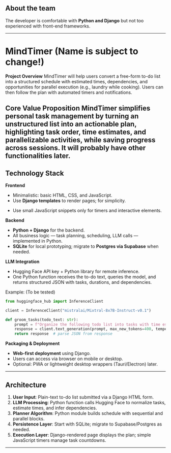 ## About the team
The developer is comfortable with **Python and Django** but not too experienced with front-end frameworks.

---

# MindTimer (Name is subject to change!)

**Project Overview**
MindTimer will help users convert a free-form to-do list into a structured schedule with estimated times, dependencies, and opportunities for parallel execution (e.g., laundry while cooking). Users can then follow the plan with automated timers and notifications.

**Core Value Proposition**
MindTimer simplifies personal task management by turning an unstructured list into an actionable plan, highlighting task order, time estimates, and parallelizable activities, while saving progress across sessions.
It will probably have other functionalities later. 
---

## Technology Stack

**Frontend**
- Minimalistic: basic HTML, CSS, and JavaScript.
- Use **Django templates** to render pages; for simplicity.
* Use small JavaScript snippets only for timers and interactive elements.

**Backend**

* **Python + Django** for the backend.
* All business logic — task planning, scheduling, LLM calls — implemented in Python.
* **SQLite** for local prototyping; migrate to **Postgres via Supabase** when needed.

**LLM Integration**

* Hugging Face API key + Python library for remote inference.
* One Python function receives the to-do text, queries the model, and returns structured JSON with tasks, durations, and dependencies.

Example: (To be tested)

```python
from huggingface_hub import InferenceClient

client = InferenceClient("mistralai/Mixtral-8x7B-Instruct-v0.1")

def groom_tasks(todo_text: str):
    prompt = f"Organize the following todo list into tasks with time estimates and dependencies.\n{todo_text}\nReturn JSON."
    response = client.text_generation(prompt, max_new_tokens=400, temperature=0.2)
    return response  # parse JSON from response
```

**Packaging & Deployment**

* **Web-first deployment** using Django.
* Users can access via browser on mobile or desktop.
* Optional: PWA or lightweight desktop wrappers (Tauri/Electron) later.

---

## Architecture

1. **User Input**: Plain-text to-do list submitted via a Django HTML form.
2. **LLM Processing**: Python function calls Hugging Face to normalize tasks, estimate times, and infer dependencies.
3. **Planner Algorithm**: Python module builds schedule with sequential and parallel blocks.
4. **Persistence Layer**: Start with SQLite; migrate to Supabase/Postgres as needed.
5. **Execution Layer**: Django-rendered page displays the plan; simple JavaScript timers manage task countdowns.

---